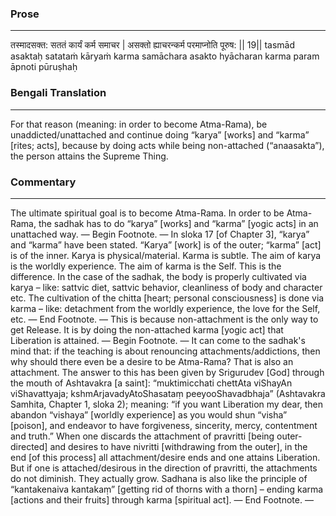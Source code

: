 ### Prose 
 --- 
तस्मादसक्त: सततं कार्यं कर्म समाचर |
असक्तो ह्याचरन्कर्म परमाप्नोति पूरुष: || 19||
tasmād asaktaḥ satataṁ kāryaṁ karma samāchara
asakto hyācharan karma param āpnoti pūruṣhaḥ

### Bengali Translation 
 --- 
For that reason (meaning: in order to become Atma-Rama), be unaddicted/unattached and continue doing “karya” [works] and “karma” [rites; acts], because by doing acts while being non-attached (“anaasakta”), the person attains the Supreme Thing.

### Commentary 
 --- 
The ultimate spiritual goal is to become Atma-Rama. In order to be Atma-Rama, the sadhak has to do “karya” [works] and “karma” [yogic acts] in an unattached way. — Begin Footnote. — In sloka 17 [of Chapter 3], “karya” and “karma” have been stated. “Karya” [work] is of the outer; “karma” [act] is of the inner. Karya is physical/material. Karma is subtle. The aim of karya is the worldly experience. The aim of karma is the Self. This is the difference. In the case of the sadhak, the body is properly cultivated via karya – like: sattvic diet, sattvic behavior, cleanliness of body and character etc. The cultivation of the chitta [heart; personal consciousness] is done via karma – like: detachment from the worldly experience, the love for the Self, etc. — End Footnote. — This is because non-attachment is the only way to get Release. It is by doing the non-attached karma [yogic act] that Liberation is attained. — Begin Footnote. —  It can come to the sadhak's mind that: if the teaching is about renouncing attachments/addictions, then why should there even be a desire to be Atma-Rama? That is also an attachment. The answer to this has been given by Srigurudev [God] through the mouth of Ashtavakra [a saint]: “muktimicchati chettAta viShayAn viShavattyaja; kshmArjavadyAtoShasataṃ peeyooShavadbhaja” (Ashtavakra Samhita, Chapter 1, sloka 2); meaning: “if you want Liberation my dear, then abandon “vishaya” [worldly experience] as you would shun “visha” [poison], and endeavor to have forgiveness, sincerity, mercy, contentment and truth.” When one discards the attachment of pravritti [being outer-directed] and desires to have nivritti [withdrawing from the outer], in the end [of this process] all attachment/desire ends and one attains Liberation. But if one is attached/desirous in the direction of pravritti, the attachments do not diminish. They actually grow. Sadhana is also like the principle of “kantakenaiva kantakaṃ” [getting rid of thorns with a thorn] – ending karma [actions and their fruits] through karma [spiritual act]. — End Footnote. —